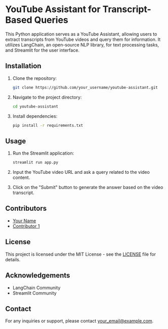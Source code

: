 # YouTube Assistant for Transcript-Based Queries

This Python application serves as a YouTube Assistant, allowing users to extract transcripts from YouTube videos and query them for information. It utilizes LangChain, an open-source NLP library, for text processing tasks, and Streamlit for the user interface.

## Installation
1. Clone the repository:
    ```bash
    git clone https://github.com/your_username/youtube-assistant.git
    ```

2. Navigate to the project directory:
    ```bash
    cd youtube-assistant
    ```

3. Install dependencies:
    ```bash
    pip install -r requirements.txt
    ```

## Usage
1. Run the Streamlit application:
    ```bash
    streamlit run app.py
    ```

2. Input the YouTube video URL and ask a query related to the video content.
   
3. Click on the "Submit" button to generate the answer based on the video transcript.

## Contributors
- [Your Name](https://github.com/your_username)
- [Contributor 1](https://github.com/contributor1)

## License
This project is licensed under the MIT License - see the [LICENSE](LICENSE) file for details.

## Acknowledgements
- LangChain Community
- Streamlit Community

## Contact
For any inquiries or support, please contact [your_email@example.com](mailto:your_email@example.com).
